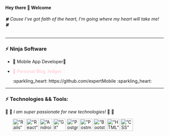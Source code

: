 #### Hey there 👋 Welcome
###### :four_leaf_clover: *Cause I've got faith of the heart, I'm going where my heart will take me!* :four_leaf_clover:
********************************
### ⚡ Ninja Software
<!-- <img src="https://github-readme-stats.vercel.app/api?username=expertMobile&show_icons=true" alt="logo" height="160" align="right" style="margin: 5px; margin-bottom: 20px;" />  -->


- 🌱 Mobile App Developer🌱
- <p style="color:pink">🍏 Personal Blog :ledger: :</p> :sparkling_heart: https://github.com/expertMobile :sparkling_heart:
--------------

### ⚡ Technologies && Tools:
:shell:  :dizzy: *I am super passionate for new technologies!*  :dizzy: :shell:
<ul>
  <img src="https://encrypted-tbn0.gstatic.com/images?q=tbn%3AANd9GcSoXS0EJ92SvZVt4R4nT_68NO8Nc8aovBj2iQ&usqp=CAU" alt=”Rails“ width="39" height="39">
  <img src="https://encrypted-tbn0.gstatic.com/images?q=tbn%3AANd9GcQ2s7g5rKVCRjxH72WcRB-ZESXP1AoU4fFZCA&usqp=CAU" alt=”React“ width="39" height="39">
  <img src="https://encrypted-tbn0.gstatic.com/images?q=tbn%3AANd9GcRKREpHf4ZanJaEvnJT3dLrTKDTgZ8A5YhZug&usqp=CAU" alt=”Android“ width="39" height="39">
  <img src="https://encrypted-tbn0.gstatic.com/images?q=tbn%3AANd9GcS93aSLf-QNrKGFotNIFcMXChCBRXCzymQChg&usqp=CAU" alt=”Git“ width="39" height="39">
  <img src="https://encrypted-tbn0.gstatic.com/images?q=tbn%3AANd9GcR9x2WNatiI59YTTrTKnpgPH0yIC8CF9xWwhg&usqp=CAU" alt=”PostgreSQL“ width="39" height="39">
  <img src="https://encrypted-tbn0.gstatic.com/images?q=tbn%3AANd9GcROG8j7es3DqRFFFY1vfydRcwFccby0WaqPEA&usqp=CAU" alt=”Postman“ width="39" height="39">
  <img src="https://encrypted-tbn0.gstatic.com/images?q=tbn%3AANd9GcQTHazThKtmj9LowIhhurCFCv8zwBUznGbMsA&usqp=CAU" alt=”Bootstrap“ width="39" height="39">
  <img src="https://encrypted-tbn0.gstatic.com/images?q=tbn%3AANd9GcRyuysCVANB23xetA8P-oa2AK1Uo6yMEpcNGQ&usqp=CAU" alt=”HTML“ width="39" height="39">
  <img src="https://encrypted-tbn0.gstatic.com/images?q=tbn%3AANd9GcTBuUI-msGueh-e5_zkA4aZfkpn-3cfrh1Euw&usqp=CAU" alt=”CSS“ width="39" height="39">
</ul>


<!-- <img src="https://github-profile-trophy.vercel.app/?username=expertMobile&theme=flat&column=7" alt="logo" height="160" align="center" style="margin: auto; margin-bottom: 20px;" /> -->

<!--
<h3> ⚡ GitHub Stats</h3>
<p><img align="left" src="https://github-readme-stats.vercel.app/api/top-langs?username=expertMobile&show_icons=true&title_color=ffffff&icon_color=bb2acf&text_color=daf7dc&bg_color=191919" alt="expertMobile" /></p>

<p>&nbsp;<img align="center" src="https://github-readme-stats.vercel.app/api?username=expertMobile&show_icons=true&title_color=ffffff&icon_color=bb2acf&text_color=daf7dc&bg_color=191919&locale=en" alt="expertMobile" height="195px"/></p>
<br>
-->


<!--
**NicoleQueen/NicoleQueen** is a ✨ _special_ ✨ repository because its `README.md` (this file) appears on your GitHub profile.

Here are some ideas to get you started:

- 🔭 I’m currently working on ...
- 🌱 I’m currently learning ...
- 👯 I’m looking to collaborate on ...
- 🤔 I’m looking for help with ...
- 💬 Ask me about ...
- 📫 How to reach me: ...
- 😄 Pronouns: ...
- ⚡ Fun fact: ...
-->
